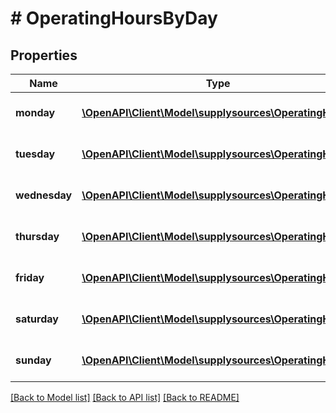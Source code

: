 # # OperatingHoursByDay

## Properties

Name | Type | Description | Notes
------------ | ------------- | ------------- | -------------
**monday** | [**\OpenAPI\Client\Model\supplysources\OperatingHour[]**](OperatingHour.md) | A list of Operating Hours. | [optional]
**tuesday** | [**\OpenAPI\Client\Model\supplysources\OperatingHour[]**](OperatingHour.md) | A list of Operating Hours. | [optional]
**wednesday** | [**\OpenAPI\Client\Model\supplysources\OperatingHour[]**](OperatingHour.md) | A list of Operating Hours. | [optional]
**thursday** | [**\OpenAPI\Client\Model\supplysources\OperatingHour[]**](OperatingHour.md) | A list of Operating Hours. | [optional]
**friday** | [**\OpenAPI\Client\Model\supplysources\OperatingHour[]**](OperatingHour.md) | A list of Operating Hours. | [optional]
**saturday** | [**\OpenAPI\Client\Model\supplysources\OperatingHour[]**](OperatingHour.md) | A list of Operating Hours. | [optional]
**sunday** | [**\OpenAPI\Client\Model\supplysources\OperatingHour[]**](OperatingHour.md) | A list of Operating Hours. | [optional]

[[Back to Model list]](../../README.md#models) [[Back to API list]](../../README.md#endpoints) [[Back to README]](../../README.md)
